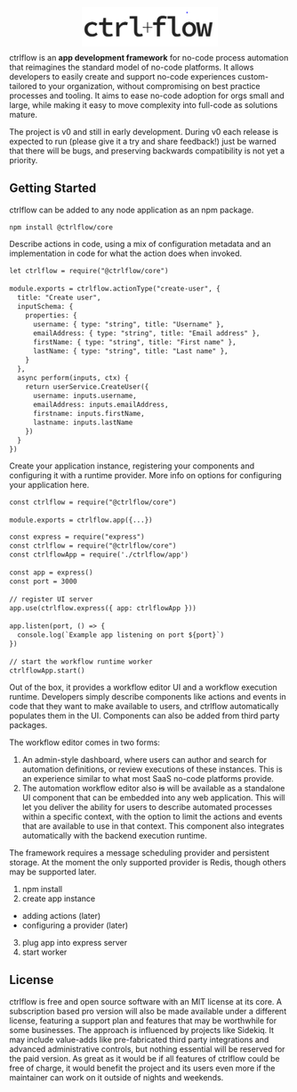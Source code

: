 <p align="center" style="margin-bottom: -5px">
  <img width="245" height="70" src="./docs/Logo.PNG">
</p>

ctrlflow is an **app development framework** for no-code process automation that reimagines the standard model of no-code platforms. It allows developers to easily create and support no-code experiences custom-tailored to your organization, without compromising on best practice processes and tooling. It aims to ease no-code adoption for orgs small and large, while making it easy to move complexity into full-code as solutions mature.

The project is v0 and still in early development. During v0 each release is expected to run (please give it a try and share feedback!) just be warned that there will be bugs, and preserving backwards compatibility is not yet a priority.

## Getting Started

ctrlflow can be added to any node application as an npm package.

```
npm install @ctrlflow/core
```

Describe actions in code, using a mix of configuration metadata and an implementation in code for what the action does when invoked.

```
let ctrlflow = require("@ctrlflow/core")

module.exports = ctrlflow.actionType("create-user", {
  title: "Create user",
  inputSchema: {
    properties: {
      username: { type: "string", title: "Username" },
      emailAddress: { type: "string", title: "Email address" },
      firstName: { type: "string", title: "First name" },
      lastName: { type: "string", title: "Last name" },
    }
  },
  async perform(inputs, ctx) {
    return userService.CreateUser({
      username: inputs.username,
      emailAddress: inputs.emailAddress,
      firstname: inputs.firstName,
      lastname: inputs.lastName
    })
  }
})

```

Create your application instance, registering your components and configuring it with a runtime provider. More info on options for configuring your application here.

```
const ctrlflow = require("@ctrlflow/core")

module.exports = ctrlflow.app({...})
```

```
const express = require("express")
const ctrlflow = require("@ctrlflow/core")
const ctrlflowApp = require('./ctrlflow/app')

const app = express()
const port = 3000

// register UI server
app.use(ctrlflow.express({ app: ctrlflowApp }))

app.listen(port, () => {
  console.log(`Example app listening on port ${port}`)
})

// start the workflow runtime worker
ctrlflowApp.start()
```

Out of the box, it provides a workflow editor UI and a workflow execution runtime. Developers simply describe components like actions and events in code that they want to make available to users, and ctrlflow automatically populates them in the UI. Components can also be added from third party packages.

The workflow editor comes in two forms:

1) An admin-style dashboard, where users can author and search for automation definitions, or review executions of these instances. This is an experience similar to what most SaaS no-code platforms provide.
2) The automation workflow editor also ~~is~~ will be available as a standalone UI component that can be embedded into any web application. This will let you deliver the ability for users to describe automated processes within a specific context, with the option to limit the actions and events that are available to use in that context. This component also integrates automatically with the backend execution runtime.

The framework requires a message scheduling provider and persistent storage. At the moment the only supported provider is Redis, though others may be supported later.

1) npm install
2) create app instance
  - adding actions (later)
  - configuring a provider (later)
3) plug app into express server
4) start worker

## License

ctrlflow is free and open source software with an MIT license at its core. A subscription based pro version will also be made available under a different license, featuring a support plan and features that may be worthwhile for some businesses. The approach is influenced by projects like Sidekiq. It may include value-adds like pre-fabricated third party integrations and advanced administrative controls, but nothing essential will be reserved for the paid version. As great as it would be if all features of ctrlflow could be free of charge, it would benefit the project and its users even more if the maintainer can work on it outside of nights and weekends.
